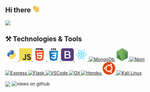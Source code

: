 ## Hi there <img src="https://raw.githubusercontent.com/ABSphreak/ABSphreak/master/gifs/Hi.gif" width="25px">

<img align="center" src="https://github.com/hulkienesuysal/hulkienesuysal/blob/main/header.png">

## ⚒️ Technologies & Tools
<div>
  <a href="https://www.python.org/" target="_blank">
    <img height="40" title="Python" src="https://raw.githubusercontent.com/github/explore/80688e429a7d4ef2fca1e82350fe8e3517d3494d/topics/python/python.png"/>
  </a>
  <a href="https://www.javascript.com/">
    <img height="40" title="Javascript" src="https://raw.githubusercontent.com/github/explore/80688e429a7d4ef2fca1e82350fe8e3517d3494d/topics/javascript/javascript.png"/>
  </a>
  <a href="https://www.w3schools.com/html/default.asp">
    <img height="40" title="HTML" src="https://raw.githubusercontent.com/github/explore/80688e429a7d4ef2fca1e82350fe8e3517d3494d/topics/html/html.png"/>
  </a>
  <a href="https://www.w3schools.com/css/default.asp">
    <img height="40" title="CSS" src="https://raw.githubusercontent.com/github/explore/80688e429a7d4ef2fca1e82350fe8e3517d3494d/topics/css/css.png"/>
  </a>
  <a href="https://getbootstrap.com/">
    <img height="40" title="Bootstrap" src="https://raw.githubusercontent.com/github/explore/80688e429a7d4ef2fca1e82350fe8e3517d3494d/topics/bootstrap/bootstrap.png"/>
  </a>
  <a href="https://reactjs.org/">
    <img height="40" title="React" src="https://raw.githubusercontent.com/github/explore/80688e429a7d4ef2fca1e82350fe8e3517d3494d/topics/react/react.png"/>
  </a>
  <a href="https://www.mongodb.com/">
    <img height="40" title="MongoDb" src="https://cdn.iconscout.com/icon/free/png-512/mongodb-3-1175138.png"/>
  </a>
  <a href="https://nodejs.org/en/">
    <img height="40" title="Nodejs" src="https://raw.githubusercontent.com/github/explore/80688e429a7d4ef2fca1e82350fe8e3517d3494d/topics/nodejs/nodejs.png"/>
  </a>
  <a href="https://www.npmjs.com/">
    <img height="40" title="Npm" src="https://img.icons8.com/color/100/npm.png"/> 
  </a>
  <a href="https://expressjs.com/">
    <img height="40" title="Express" src="https://images.tute.io/tute/topic/express-js.png"/>
  </a>
  <a href="https://flask.palletsprojects.com/">
    <img height="40" title="Flask" src="https://png2.cleanpng.com/sh/babfb5d92a8b2bf5728c7ea19c391229/L0KzQYm3WMA6N6d6gpH0aYP2gLBuTfZtaaRwRdRELXX7cb73jPUuf5ZnRdh7YX3oh7F5i71xgaVth9C2YnB3hL3sTgNmapJ4jNtqbj3og8XsjwN0d6N0RadrNnOzcbK6VBY6Pmg3RqcEMEC2QYK3UcU0O2k1T6QBN0W1Qoe1kP5o/kisspng-flask-by-example-web-framework-python-bottle-sebastian-estenssoro-5b6c0aa37f9672.5900311015338072675226.png"/>
  </a>
  <a href="https://code.visualstudio.com/">
    <img height="40" title="VSCode" src="https://img.icons8.com/fluent/100/000000/visual-studio-code-2019.png"/>
  </a>
  <a href="https://git-scm.com/">
    <img height="40" title="Git" src="https://www.vectorlogo.zone/logos/git-scm/git-scm-icon.svg"/>
  </a>
  <a href="https://www.heroku.com/">
    <img height="40" title="Heroku" src="https://img.icons8.com/color/100/000000/heroku.png"/>
  </a>
  <a href="https://ubuntu.com/">
    <img height="40" title="Ubuntu" src="https://raw.githubusercontent.com/github/explore/80688e429a7d4ef2fca1e82350fe8e3517d3494d/topics/ubuntu/ubuntu.png"/>
  </a>
  <a href="https://www.kali.org/">
    <img height="40" title="Kali Linux" src="https://freepngimg.com/download/android/68988-kali-android-linux-free-clipart-hq.png"/>
  </a>
</div>

<br>

<!--
**hulkienesuysal/hulkienesuysal** is a ✨ _special_ ✨ repository because its `README.md` (this file) appears on your GitHub profile.

Here are some ideas to get you started:

- 🔭 I’m currently working on ...
- 🌱 I’m currently learning ...
- 👯 I’m looking to collaborate on ...
- 🤔 I’m looking for help with ...
- 💬 Ask me about ...
- 📫 How to reach me: ...
- 😄 Pronouns: ...
- ⚡ Fun fact: ...
-->

<img align="center" height="195px" src="https://github-readme-stats.vercel.app/api/top-langs/?username=hulkienesuysal&text_color=FFFFFF&bg_color=000000&title_color=94b4a4&langs_count=15&layout=compact&hide_border=true"/>

<img src="https://komarev.com/ghpvc/?username=hulkienesuysal575&label=Views&color=brightgreen&style=flat-square" alt="views on github" />
